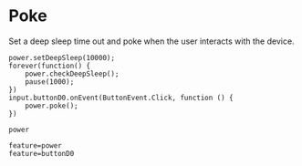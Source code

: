 # Poke

Set a deep sleep time out and poke when the user interacts with the device.


```blocks
power.setDeepSleep(10000);
forever(function() {
    power.checkDeepSleep();
    pause(1000);
})
input.buttonD0.onEvent(ButtonEvent.Click, function () {
    power.poke();
})
```


```package
power
```

```config
feature=power
feature=buttonD0
```